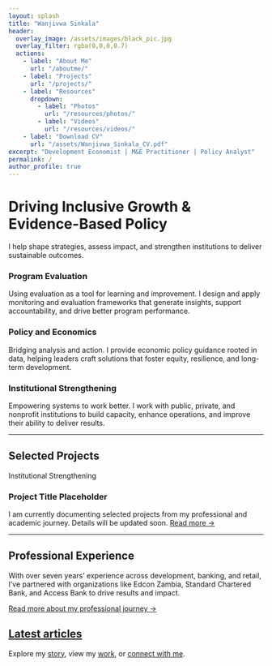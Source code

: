 ```yaml
---
layout: splash
title: "Wanjivwa Sinkala"
header:
  overlay_image: /assets/images/black_pic.jpg
  overlay_filter: rgba(0,0,0,0.7)
  actions:
    - label: "About Me"
      url: "/aboutme/"
    - label: "Projects"
      url: "/projects/"
    - label: "Resources"
      dropdown:
        - label: "Photos"
          url: "/resources/photos/"
        - label: "Videos"
          url: "/resources/videos/"
    - label: "Download CV"
      url: "/assets/Wanjivwa_Sinkala_CV.pdf"
excerpt: "Development Economist | M&E Practitioner | Policy Analyst"
permalink: /
author_profile: true
---
```


<style>
/* Header tabs and dropdown styles - rich gold color */
header nav a, header nav button {
  color: #D4AF37; /* Rich Gold */
  font-weight: 600;
  position: relative;
  text-decoration: none;
  cursor: pointer;
}

/* Dropdown container */
header nav li {
  position: relative;
  list-style: none;
}

/* Dropdown menu - initially hidden */
header nav ul.dropdown {
  display: none;
  position: absolute;
  background-color: #222; /* dark background */
  padding: 0;
  margin: 0;
  top: 100%;
  left: 0;
  min-width: 140px;
  border-radius: 4px;
  z-index: 1000;
}

/* Show dropdown on hover */
header nav li:hover > ul.dropdown {
  display: block;
}

/* Dropdown items */
header nav ul.dropdown li {
  padding: 8px 15px;
}

/* Dropdown links */
header nav ul.dropdown li a {
  color: #D4AF37;
  text-decoration: none;
  display: block;
  white-space: nowrap;
}

/* Dropdown link hover */
header nav ul.dropdown li a:hover {
  background-color: #bfa838; /* darker gold hover */
  color: #000;
}
</style>

<!-- Hero Intro -->
<div class="hero-intro">
  <h1>Driving Inclusive Growth & Evidence-Based Policy</h1>
  <p>I help shape strategies, assess impact, and strengthen institutions to deliver sustainable outcomes.</p>
</div>

<!-- Feature Grid -->
<section class="features-grid">
  <div class="feature-card">
    <h3>Program Evaluation</h3>
    <p>Using evaluation as a tool for learning and improvement. I design and apply monitoring and evaluation frameworks that generate insights, support accountability, and drive better program performance.</p>
  </div>
  <div class="feature-card">
    <h3>Policy and Economics</h3>
    <p>Bridging analysis and action. I provide economic policy guidance rooted in data, helping leaders craft solutions that foster equity, resilience, and long-term development.</p>
  </div>
  <div class="feature-card">
    <h3>Institutional Strengthening</h3>
    <p>Empowering systems to work better. I work with public, private, and nonprofit institutions to build capacity, enhance operations, and improve their ability to deliver results.</p>
  </div>
</section>

<!-- Divider -->
<hr class="section-divider"/>

<!-- Projects Preview -->
<section class="projects-preview">
  <h2>Selected Projects</h2>
  <article class="project-card">
    <div class="project-tag">Institutional Strengthening</div>
    <h3>Project Title Placeholder</h3>
    <p>I am currently documenting selected projects from my professional and academic journey. Details will be updated soon. 
    <a href="#" class="read-more">Read more →</a></p>
  </article>
</section>

<!-- Divider -->
<hr class="section-divider"/>

<!-- Experience Section -->
<section class="experience-section">
  <h2>Professional Experience</h2>
  <p>With over seven years’ experience across development, banking, and retail, I’ve partnered with organizations like Edcon Zambia, Standard Chartered Bank, and Access Bank to drive results and impact.</p>
  <p><a href="/aboutme/" class="cta-link">Read more about my professional journey →</a></p>
</section>

<!-- Latest Articles Section -->
<section id="comp-m4ida9ho" tabindex="-1" class="latest-articles-section">
  <h2>
    <a href="https://www.wanjivwasinkala.github.io/news-6" target="_self" rel="noopener noreferrer">Latest articles</a>
  </h2>
</section>

<!-- Footer Call-to-Action -->
<section class="footer-cta">
  <span>Explore my <a href="/aboutme/">story</a>, view my <a href="/projects/">work</a>, or <a href="/contact/">connect with me</a>.</span>
</section>
